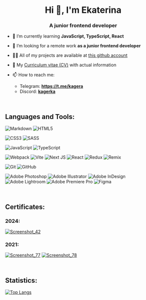 <h1 align="center">Hi 👋, I'm Ekaterina</h1>
<h3 align="center">A junior frontend developer</h3>

- 🌱 I’m currently learning **JavaScript, TypeScript, React**

- 🤝 I’m looking for a remote work **as a junior frontend developer**

- 👨‍💻 All of my projects are available at [this github account](https://github.com/kagerka?tab=repositories)

- 📄 My [Curriculum vitae (CV)](https://kagerka.github.io/cv/) with actual information

- 📫 How to reach me:
  - Telegram: **https://t.me/kagera**
  - Discord: [**kagerka**](https://discordapp.com/users/671604573961453588/)


<br>

## Languages and Tools:

![Markdown](https://img.shields.io/badge/markdown-%23000000.svg?style=for-the-badge&logo=markdown&logoColor=white) 
![HTML5](https://img.shields.io/badge/html5-%23E34F26.svg?style=for-the-badge&logo=html5&logoColor=white) 

![CSS3](https://img.shields.io/badge/css3-%231572B6.svg?style=for-the-badge&logo=css3&logoColor=white) 
![SASS](https://img.shields.io/badge/SASS-hotpink.svg?style=for-the-badge&logo=SASS&logoColor=white) 

![JavaScript](https://img.shields.io/badge/javascript-%23323330.svg?style=for-the-badge&logo=javascript&logoColor=%23F7DF1E) 
![TypeScript](https://img.shields.io/badge/typescript-%23007ACC.svg?style=for-the-badge&logo=typescript&logoColor=white) 

![Webpack](https://img.shields.io/badge/webpack-%238DD6F9.svg?style=for-the-badge&logo=webpack&logoColor=black) 
![Vite](https://img.shields.io/badge/vite-%23646CFF.svg?style=for-the-badge&logo=vite&logoColor=white) 
![Next JS](https://img.shields.io/badge/Next-black?style=for-the-badge&logo=next.js&logoColor=white) 
![React](https://img.shields.io/badge/react-%2320232a.svg?style=for-the-badge&logo=react&logoColor=%2361DAFB) 
![Redux](https://img.shields.io/badge/redux-%23593d88.svg?style=for-the-badge&logo=redux&logoColor=white) 
![Remix](https://img.shields.io/badge/remix-%23000.svg?style=for-the-badge&logo=remix&logoColor=white)

![Git](https://img.shields.io/badge/git-%23F05033.svg?style=for-the-badge&logo=git&logoColor=white)
![GitHub](https://img.shields.io/badge/github-%23121011.svg?style=for-the-badge&logo=github&logoColor=white) 

![Adobe Photoshop](https://img.shields.io/badge/adobe%20photoshop-%2331A8FF.svg?style=for-the-badge&logo=adobe%20photoshop&logoColor=white) 
![Adobe Illustrator](https://img.shields.io/badge/adobe%20illustrator-%23FF9A00.svg?style=for-the-badge&logo=adobe%20illustrator&logoColor=white) 
![Adobe InDesign](https://img.shields.io/badge/Adobe%20InDesign-49021F?style=for-the-badge&logo=adobeindesign&logoColor=FF3366) 
![Adobe Lightroom](https://img.shields.io/badge/Adobe%20Lightroom-31A8FF.svg?style=for-the-badge&logo=Adobe%20Lightroom&logoColor=white) 
![Adobe Premiere Pro](https://img.shields.io/badge/Adobe%20Premiere%20Pro-9999FF.svg?style=for-the-badge&logo=Adobe%20Premiere%20Pro&logoColor=white) 
![Figma](https://img.shields.io/badge/figma-%23F24E1E.svg?style=for-the-badge&logo=figma&logoColor=white) 





<br>

## Certificates:
### 2024:

[![Screenshot_42](https://github.com/user-attachments/assets/7c06e193-f1d7-4c53-99d7-dd05ae912f3c)](https://app.rs.school/certificate/c40zfxza)

### 2021:

[![Screenshot_77](https://user-images.githubusercontent.com/52308117/139587614-1526e0a2-0bf7-459c-b20c-03ef6bed40fa.png)](https://app.rs.school/certificate/wum0os0i)
[![Screenshot_78](https://user-images.githubusercontent.com/52308117/139587617-e3442593-e683-4728-803a-a4a13fc576b6.png)](https://app.rs.school/certificate/pw3f1xeu) 


<br>

## Statistics:
[![Top Langs](https://github-readme-stats.vercel.app/api/top-langs/?username=kagerka&layout=compact)](https://github.com/kagerka?tab=repositories)


<!--
**kagerka/kagerka** is a ✨ _special_ ✨ repository because its `README.md` (this file) appears on your GitHub profile.

Here are some ideas to get you started:

- 🔭 I’m currently working on ...
- 🌱 I’m currently learning ...
- 👯 I’m looking to collaborate on ...
- 🤔 I’m looking for help with ...
- 💬 Ask me about ...
- 📫 How to reach me: ...
- 😄 Pronouns: ...
- ⚡ Fun fact: ...
-->

